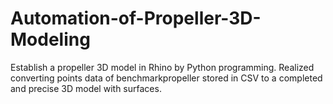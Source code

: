 # Automation-of-Propeller-3D-Modeling
Establish a propeller 3D model in Rhino by Python programming. Realized converting points data of benchmarkpropeller stored in CSV to a completed and precise 3D model with surfaces.
